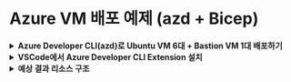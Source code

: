 # Azure VM 배포 예제 (azd + Bicep)

<details>
<summary><strong>Azure Developer CLI(azd)로 Ubuntu VM 6대 + Bastion VM 1대 배포하기</strong></summary>

## 사전 준비
- Azure CLI 설치: https://docs.microsoft.com/ko-kr/cli/azure/install-azure-cli
- Azure Developer CLI(azd) 설치: https://learn.microsoft.com/ko-kr/azure/developer/azure-developer-cli/install-azd
- (VSCode 권장) 확장: [Azure Developer CLI Extension](https://marketplace.visualstudio.com/items?itemName=ms-azuretools.azure-dev)

## 배포 방법

1. Azure 로그인
   ```bash
   az login
   ```
2. 리소스 그룹 생성 (예시)
   ```bash
   az group create --name rg-openinfradays-krc-01 --location koreacentral
   ```
3. (선택사항) SSH 키 생성 및 설정
   ```bash
   ./setup-ssh.sh
   ```
4. 배포 전 검증
   ```bash
   ./validate-deployment.sh
   ```
5. azd 프로젝트 초기화 (최초 1회)
   ```bash
   azd init
   ```
6. 배포
   ```bash
   azd up
   ```

## 아키텍처
- **Bastion VM**: Public IP를 가진 점프 서버 (SSH 접근 가능)
- **Worker VMs**: 6대의 Ubuntu VM (Private IP만, Bastion을 통해서만 접근 가능)
- **네트워크**: 동일한 VNet 내에서 통신
- **인증**: SSH 키 또는 패스워드 인증 지원

## Bastion VM 사용법
1. Bastion VM에 SSH 접속
   ```bash
   ssh azureuser@<bastion-public-ip>
   ```
2. Bastion에서 내부 VM들에 접속 (alias 사용)
   ```bash
   vm1  # openinfradays1 VM 접속
   vm2  # openinfradays2 VM 접속
   vm3  # openinfradays3 VM 접속
   vm4  # openinfradays4 VM 접속
   vm5  # openinfradays5 VM 접속
   vm6  # openinfradays6 VM 접속
   ```

## 옵션/파라미터
- **VM_NAME**: VM 이름 패턴 접두어 (예: openinfradays)
- **ADMIN_PASSWORD**: Ubuntu VM의 관리자 비밀번호 (SSH 키 미사용시)
  - 6-72자, 대문자/소문자/숫자/특수문자 중 최소 3가지 조합 필요
- **BASTION_PASSWORD**: Bastion VM의 관리자 비밀번호 (선택사항)
  - 설정하지 않으면 `azd up` 시 프롬프트로 입력받음
  - SSH 키 사용시 불필요
  - 6-72자, 대문자/소문자/숫자/특수문자 중 최소 3가지 조합 필요
- **SSH_PUBLIC_KEY**: SSH 공개키 (설정시 SSH 키 인증 사용, 비어있으면 패스워드 인증)

## 주요 azd 명령어
- 배포: `azd up`
- 삭제: `azd down`
- 상태 확인: `azd show`

## 헬퍼 스크립트
- **setup-ssh.sh**: SSH 키 생성 및 .env 파일 자동 설정
- **validate-deployment.sh**: 배포 전 설정 검증

## 환경 변수(.env) 설정
```env
ADMIN_PASSWORD=OpenInfraDays2025!        # Azure 복잡도 요구사항 충족 필요
# BASTION_PASSWORD=                      # 설정하지 않으면 azd up 시 프롬프트로 입력
VM_NAME=openinfradays
AZURE_RESOURCE_GROUP=rg-openinfradays-krc-01
SSH_PUBLIC_KEY=ssh-rsa AAAAB3... # SSH 키 사용시 공개키 내용 (선택사항)
```

## 배포 방법

### 1. 패스워드 인증으로 배포 (기본)
```bash
azd up
# 배포 중 bastion VM 패스워드를 프롬프트로 입력받습니다
```

### 2. SSH 키 인증으로 배포
```bash
./setup-ssh.sh  # SSH 키 생성 및 .env 파일 자동 설정
azd up          # 패스워드 프롬프트 없이 배포
```

> **패스워드 복잡도 요구사항**
> - 6-72자 길이
> - 대문자, 소문자, 숫자, 특수문자 중 최소 3가지 조합 필수

</details>

<details>
<summary><strong>VSCode에서 Azure Developer CLI Extension 설치</strong></summary>

1. VSCode 좌측 Extensions(확장) 메뉴 클릭
2. 'Azure Developer CLI' 검색 후 설치
3. 명령 팔레트(Ctrl+Shift+P)에서 `azd` 관련 명령 실행 가능

</details>

<details>
<summary><strong>예상 결과 리소스 구조</strong></summary>

- **Virtual Network**: vnet-{VMNAME}-krc-01
- **Subnets**: 
  - default (10.0.0.0/24) - Worker VMs용
  - bastion-subnet (10.0.1.0/24) - Bastion VM용
- **Network Security Groups**: 
  - nsg-{VMNAME}-krc-01 (VNet 내부 SSH만 허용)
  - nsg-bastion-{VMNAME}-krc-01 (외부 SSH 허용)
- **VMs**: 
  - {VMNAME}1 ~ {VMNAME}6 (Ubuntu 20.04 LTS, Private IP)
  - {VMNAME}-bastion (Ubuntu 20.04 LTS, Public IP)
- **NICs**: {VMNAME}1-nic ~ {VMNAME}6-nic, {VMNAME}-bastion-nic
- **Public IP**: {VMNAME}-bastion-pip (Bastion VM용)

</details>
